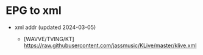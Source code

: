 # EPG to xml

* xml addr (updated 2024-03-05)

  - [WAVVE/TVING/KT]
    https://raw.githubusercontent.com/jassmusic/KLive/master/klive.xml

